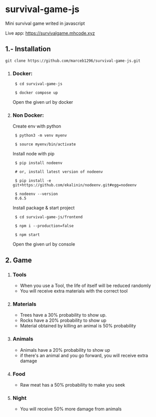 # survival-game-js

Mini survival game writed in javascript

Live app:
    https://survivalgame.mhcode.xyz

## 1.- Installation

    git clone https://github.com/marceb1296/survival-game-js.git

1. ### Docker:

        $ cd survival-game-js

        $ docker compose up

    Open the given url by docker

2. ### Non Docker:

    Create env with python

        $ python3 -m venv myenv
        
        $ source myenv/bin/activate

    Install node with pip

        $ pip install nodeenv
        
        # or, install latest version of nodeenv
        
        $ pip install -e git+https://github.com/ekalinin/nodeenv.git#egg=nodeenv

        $ nodeenv --version
        0.6.5
    
    Install package & start project
   
        $ cd survival-game-js/frontend

        $ npm i --production=false

        $ npm start

    Open the given url by console

## 2. Game

1. ### Tools
 
    - When you use a Tool, the life of itself will be reduced randomly
    - You will receive extra materials with the correct tool

2. ### Materials

   - Trees have a 30% probability to show up.
   - Rocks have a 20% probability to show up
   - Material obtained by killing an animal is 50% probability

3. ### Animals

    - Animals have a 20% probability to  show up
    - if there's an animal and you go forward, you will receive extra damage

4. ### Food

    - Raw meat has a 50% probability to make you seek

5. ### Night

    - You will receive 50% more damage from animals 
